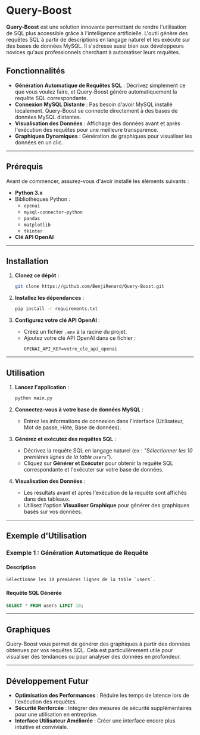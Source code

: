 
# Query-Boost



**Query-Boost** est une solution innovante permettant de rendre l'utilisation de SQL plus accessible grâce à l'intelligence artificielle. L'outil génère des requêtes SQL à partir de descriptions en langage naturel et les exécute sur des bases de données MySQL. Il s'adresse aussi bien aux développeurs novices qu'aux professionnels cherchant à automatiser leurs requêtes.

## Fonctionnalités

- **Génération Automatique de Requêtes SQL** : Décrivez simplement ce que vous voulez faire, et Query-Boost génère automatiquement la requête SQL correspondante.
- **Connexion MySQL Distante** : Pas besoin d'avoir MySQL installé localement. Query-Boost se connecte directement à des bases de données MySQL distantes.
- **Visualisation des Données** : Affichage des données avant et après l'exécution des requêtes pour une meilleure transparence.
- **Graphiques Dynamiques** : Génération de graphiques pour visualiser les données en un clic.

---

## Prérequis

Avant de commencer, assurez-vous d'avoir installé les éléments suivants :

- **Python 3.x**
- Bibliothèques Python :
  - `openai`
  - `mysql-connector-python`
  - `pandas`
  - `matplotlib`
  - `tkinter`
- **Clé API OpenAI**

---

## Installation

1. **Clonez ce dépôt** :
   ```bash
   git clone https://github.com/BenjiRenard/Query-Boost.git
   ```

2. **Installez les dépendances** :
   ```bash
   pip install -r requirements.txt
   ```

3. **Configurez votre clé API OpenAI** :
   - Créez un fichier `.env` à la racine du projet.
   - Ajoutez votre clé API OpenAI dans ce fichier :
     ```
     OPENAI_API_KEY=votre_cle_api_openai
     ```

---

## Utilisation

1. **Lancez l'application** :
   ```bash
   python main.py
   ```

2. **Connectez-vous à votre base de données MySQL** :
   - Entrez les informations de connexion dans l'interface (Utilisateur, Mot de passe, Hôte, Base de données).

3. **Générez et exécutez des requêtes SQL** :
   - Décrivez la requête SQL en langage naturel (ex : *"Sélectionner les 10 premières lignes de la table `users`"*).
   - Cliquez sur **Générer et Exécuter** pour obtenir la requête SQL correspondante et l'exécuter sur votre base de données.

4. **Visualisation des Données** :
   - Les résultats avant et après l'exécution de la requête sont affichés dans des tableaux.
   - Utilisez l'option **Visualiser Graphique** pour générer des graphiques basés sur vos données.

---

## Exemple d'Utilisation

### Exemple 1 : Génération Automatique de Requête

#### Description
```plaintext
Sélectionne les 10 premières lignes de la table `users`.
```

#### Requête SQL Générée
```sql
SELECT * FROM users LIMIT 10;
```

---

## Graphiques

Query-Boost vous permet de générer des graphiques à partir des données obtenues par vos requêtes SQL. Cela est particulièrement utile pour visualiser des tendances ou pour analyser des données en profondeur.

---

## Développement Futur

- **Optimisation des Performances** : Réduire les temps de latence lors de l'exécution des requêtes.
- **Sécurité Renforcée** : Intégrer des mesures de sécurité supplémentaires pour une utilisation en entreprise.
- **Interface Utilisateur Améliorée** : Créer une interface encore plus intuitive et conviviale.
